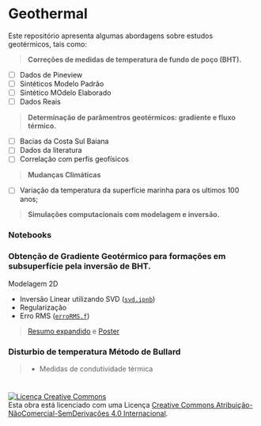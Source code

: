 # Geothermal 

Este repositório apresenta algumas abordagens sobre estudos geotérmicos, tais como: 

>**Correções de medidas de temperatura de fundo de poço (BHT).**
- [ ] Dados de Pineview
- [ ] Sintéticos Modelo Padrão
- [ ] Sintético MOdelo Elaborado
- [ ] Dados Reais

>**Determinação de parâmentros geotérmicos: gradiente e fluxo térmico.**
- [ ] Bacias da Costa Sul Baiana
- [ ] Dados da literatura
- [ ] Correlação com perfis geofísicos

>**Mudanças Climáticas**
- [ ] Variação da temperatura da superfície marinha para os ultimos 100 anos;

>**Simulações computacionais com modelagem e inversão.**

### Notebooks

### Obtenção de Gradiente Geotérmico para formações em subsuperfície pela inversão de BHT.
Modelagem 2D
+ Inversão Linear utilizando SVD ([`svd.ipnb`](https://github.com/arturbenevides/GEOTHERMAL/blob/master/svd.ipynb))
+ Regularização
+ Erro RMS ([`erroRMS.f`](https://github.com/arturbenevides/GEOTHERMAL/blob/master/erroRMS.f))
> [Resumo expandido](https://github.com/arturbenevides/GEOTHERMAL/blob/master/text/Resuma_Expandido_simbgf_2016.pdf) e [Poster](https://github.com/arturbenevides/GEOTHERMAL/blob/master/text/poster_Artur_vers%C3%A3o2.pdf)
  
### Disturbio de temperatura Método de Bullard
  >+ Medidas de condutividade térmica
  
  
  #
 

<a rel="license" href="http://creativecommons.org/licenses/by-nc-nd/4.0/"><img alt="Licença Creative Commons" style="border-width:0" src="https://i.creativecommons.org/l/by-nc-nd/4.0/88x31.png" /></a><br />Esta obra está licenciado com uma Licença <a rel="license" href="http://creativecommons.org/licenses/by-nc-nd/4.0/">Creative Commons Atribuição-NãoComercial-SemDerivações 4.0 Internacional</a>.
